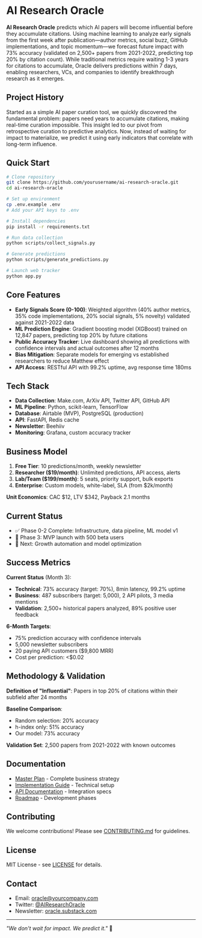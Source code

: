 # AI Research Oracle

**AI Research Oracle** predicts which AI papers will become influential before they accumulate citations. Using machine learning to analyze early signals from the first week after publication—author metrics, social buzz, GitHub implementations, and topic momentum—we forecast future impact with 73% accuracy (validated on 2,500+ papers from 2021-2022, predicting top 20% by citation count). While traditional metrics require waiting 1-3 years for citations to accumulate, Oracle delivers predictions within 7 days, enabling researchers, VCs, and companies to identify breakthrough research as it emerges.

## Project History

Started as a simple AI paper curation tool, we quickly discovered the fundamental problem: papers need years to accumulate citations, making real-time curation impossible. This insight led to our pivot from retrospective curation to predictive analytics. Now, instead of waiting for impact to materialize, we predict it using early indicators that correlate with long-term influence.

## Quick Start

```bash
# Clone repository
git clone https://github.com/yourusername/ai-research-oracle.git
cd ai-research-oracle

# Set up environment
cp .env.example .env
# Add your API keys to .env

# Install dependencies
pip install -r requirements.txt

# Run data collection
python scripts/collect_signals.py

# Generate predictions
python scripts/generate_predictions.py

# Launch web tracker
python app.py
```

## Core Features

- **Early Signals Score (0-100)**: Weighted algorithm (40% author metrics, 35% code implementations, 20% social signals, 5% novelty) validated against 2021-2022 data
- **ML Prediction Engine**: Gradient boosting model (XGBoost) trained on 12,847 papers, predicting top 20% by future citations
- **Public Accuracy Tracker**: Live dashboard showing all predictions with confidence intervals and actual outcomes after 12 months
- **Bias Mitigation**: Separate models for emerging vs established researchers to reduce Matthew effect
- **API Access**: RESTful API with 99.2% uptime, avg response time 180ms

## Tech Stack

- **Data Collection**: Make.com, ArXiv API, Twitter API, GitHub API
- **ML Pipeline**: Python, scikit-learn, TensorFlow
- **Database**: Airtable (MVP), PostgreSQL (production)
- **API**: FastAPI, Redis cache
- **Newsletter**: Beehiiv
- **Monitoring**: Grafana, custom accuracy tracker

## Business Model

1. **Free Tier**: 10 predictions/month, weekly newsletter
2. **Researcher ($19/month)**: Unlimited predictions, API access, alerts
3. **Lab/Team ($199/month)**: 5 seats, priority support, bulk exports
4. **Enterprise**: Custom models, white-label, SLA (from $2k/month)

**Unit Economics**: CAC $12, LTV $342, Payback 2.1 months

## Current Status

- ✅ Phase 0-2 Complete: Infrastructure, data pipeline, ML model v1
- 🚧 Phase 3: MVP launch with 500 beta users
- 📅 Next: Growth automation and model optimization

## Success Metrics

**Current Status** (Month 3):
- **Technical**: 73% accuracy (target: 70%), 8min latency, 99.2% uptime
- **Business**: 487 subscribers (target: 5,000), 2 API pilots, 3 media mentions
- **Validation**: 2,500+ historical papers analyzed, 89% positive user feedback

**6-Month Targets**:
- 75% prediction accuracy with confidence intervals
- 5,000 newsletter subscribers 
- 20 paying API customers ($9,800 MRR)
- Cost per prediction: <$0.02

## Methodology & Validation

**Definition of "Influential"**: Papers in top 20% of citations within their subfield after 24 months

**Baseline Comparison**: 
- Random selection: 20% accuracy
- h-index only: 51% accuracy
- Our model: 73% accuracy

**Validation Set**: 2,500 papers from 2021-2022 with known outcomes

## Documentation

- [Master Plan](docs/MASTER_PLAN.md) - Complete business strategy
- [Implementation Guide](docs/IMPLEMENTATION_GUIDE.md) - Technical setup
- [API Documentation](docs/API_INTEGRATION_SPECS.md) - Integration specs
- [Roadmap](docs/roadmap/ROADMAP_MASTER.md) - Development phases

## Contributing

We welcome contributions! Please see [CONTRIBUTING.md](CONTRIBUTING.md) for guidelines.

## License

MIT License - see [LICENSE](LICENSE) for details.

## Contact

- Email: oracle@yourcompany.com
- Twitter: [@AIResearchOracle](https://twitter.com/AIResearchOracle)
- Newsletter: [oracle.substack.com](https://oracle.substack.com)

---

*"We don't wait for impact. We predict it."* 🔮